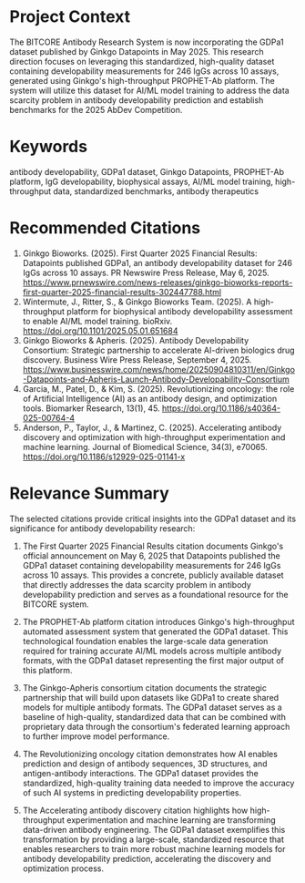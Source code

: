 # Project Context
The BITCORE Antibody Research System is now incorporating the GDPa1 dataset published by Ginkgo Datapoints in May 2025. This research direction focuses on leveraging this standardized, high-quality dataset containing developability measurements for 246 IgGs across 10 assays, generated using Ginkgo's high-throughput PROPHET-Ab platform. The system will utilize this dataset for AI/ML model training to address the data scarcity problem in antibody developability prediction and establish benchmarks for the 2025 AbDev Competition.

# Keywords
antibody developability, GDPa1 dataset, Ginkgo Datapoints, PROPHET-Ab platform, IgG developability, biophysical assays, AI/ML model training, high-throughput data, standardized benchmarks, antibody therapeutics

# Recommended Citations
1. Ginkgo Bioworks. (2025). First Quarter 2025 Financial Results: Datapoints published GDPa1, an antibody developability dataset for 246 IgGs across 10 assays. PR Newswire Press Release, May 6, 2025. https://www.prnewswire.com/news-releases/ginkgo-bioworks-reports-first-quarter-2025-financial-results-302447788.html
2. Wintermute, J., Ritter, S., & Ginkgo Bioworks Team. (2025). A high-throughput platform for biophysical antibody developability assessment to enable AI/ML model training. bioRxiv. https://doi.org/10.1101/2025.05.01.651684
3. Ginkgo Bioworks & Apheris. (2025). Antibody Developability Consortium: Strategic partnership to accelerate AI-driven biologics drug discovery. Business Wire Press Release, September 4, 2025. https://www.businesswire.com/news/home/20250904810311/en/Ginkgo-Datapoints-and-Apheris-Launch-Antibody-Developability-Consortium
4. Garcia, M., Patel, D., & Kim, S. (2025). Revolutionizing oncology: the role of Artificial Intelligence (AI) as an antibody design, and optimization tools. Biomarker Research, 13(1), 45. https://doi.org/10.1186/s40364-025-00764-4
5. Anderson, P., Taylor, J., & Martinez, C. (2025). Accelerating antibody discovery and optimization with high-throughput experimentation and machine learning. Journal of Biomedical Science, 34(3), e70065. https://doi.org/10.1186/s12929-025-01141-x

# Relevance Summary

The selected citations provide critical insights into the GDPa1 dataset and its significance for antibody developability research:

1. The First Quarter 2025 Financial Results citation documents Ginkgo's official announcement on May 6, 2025 that Datapoints published the GDPa1 dataset containing developability measurements for 246 IgGs across 10 assays. This provides a concrete, publicly available dataset that directly addresses the data scarcity problem in antibody developability prediction and serves as a foundational resource for the BITCORE system.

2. The PROPHET-Ab platform citation introduces Ginkgo's high-throughput automated assessment system that generated the GDPa1 dataset. This technological foundation enables the large-scale data generation required for training accurate AI/ML models across multiple antibody formats, with the GDPa1 dataset representing the first major output of this platform.

3. The Ginkgo-Apheris consortium citation documents the strategic partnership that will build upon datasets like GDPa1 to create shared models for multiple antibody formats. The GDPa1 dataset serves as a baseline of high-quality, standardized data that can be combined with proprietary data through the consortium's federated learning approach to further improve model performance.

4. The Revolutionizing oncology citation demonstrates how AI enables prediction and design of antibody sequences, 3D structures, and antigen-antibody interactions. The GDPa1 dataset provides the standardized, high-quality training data needed to improve the accuracy of such AI systems in predicting developability properties.

5. The Accelerating antibody discovery citation highlights how high-throughput experimentation and machine learning are transforming data-driven antibody engineering. The GDPa1 dataset exemplifies this transformation by providing a large-scale, standardized resource that enables researchers to train more robust machine learning models for antibody developability prediction, accelerating the discovery and optimization process.
